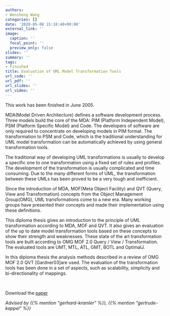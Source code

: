 ```yaml
---
authors:
- Wensheng Wang
categories: []
date: '2020-05-08 15:18:40+00:00'
external_link: ''
image:
  caption: ''
  focal_point: ''
  preview_only: false
slides: ''
summary: ''
tags:
- Finished
title: Evaluation of UML Model Transformation Tools
url_code: ''
url_pdf: ''
url_slides: ''
url_video: ''
---
```


This work has been finished in June 2005.

MDA(Model Driven Architecture) defines a software development process. Three models build the core of the MDA: PIM (Platform Independent Model), PSM (Platform Specific Model) and Code. The developers of software are only required to concentrate on developing models in PIM format. The transformation to PSM and Code, which is the traditional understanding for UML model transformation can be automatically achieved by using general transformation tools.

The traditional way of developing UML transformations is usually to develop a specific one to one transformation using a fixed set of rules and profiles. The development of the transformation is usually complicated and time consuming. Due to the many different forms of UML, the transformation between these UMLs has been proved to be a very tough and inefficient.

Since the introduction of MDA, MOF(Meta Object Facility) and QVT (Query, View and Transformation) concepts from the Object Management Group(OMG), UML transformations come to a new era. Many working groups have presented their concepts and made their implementation using these definitions.

This diploma thesis gives an introduction to the principle of UML transformation according to MDA, MOF and QVT. It also gives an evaluation of the up to date model transformation tools based on these concepts to show their strength and weaknesses. These state of the art transformation tools are built according to OMG MOF 2.0 Query / View / Transformation. The evaluated tools are UMT, MTL, ATL, GMT, BOTL and OptimalJ.

In this diploma thesis the analysis methods described in a review of OMG MOF 2.0 QVT \[Gardner03\]are used. The evaluation of the transformation tools has been done in a set of aspects, such as scalability, simplicity and bi-directionality of mappings.

&nbsp;

 Download the [paper](https://www.big.tuwien.ac.at/app/uploads/2016/10/Wang_paper.pdf)

*Advised by {{% mention "gerhard-kramler" %}}, {{% mention "gertrude-kappel" %}}*